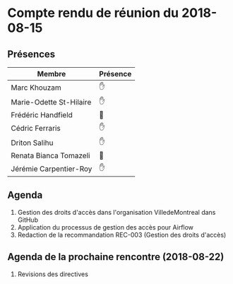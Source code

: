 # Compte rendu de réunion du 2018-08-15

## Présences
Membre|Présence
-------|--------
Marc Khouzam | &#x270B;
Marie-Odette St-Hilaire | &#x270B;
Frédéric Handfield | &#x1F464;
Cédric Ferraris | &#x270B;
Driton Salihu | &#x270B;
Renata Bianca Tomazeli | &#x1F464;
Jérémie Carpentier-Roy | &#x270B;


## Agenda
1. Gestion des droits d'accès dans l'organisation VilledeMontreal dans GitHub
2. Application du processus de gestion des accès pour Airflow
3. Redaction de la recommandation REC-003 (Gestion des droits d'accès)

## Agenda de la prochaine rencontre (2018-08-22)
1. Revisions des directives
